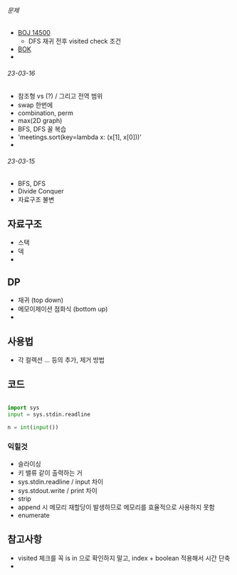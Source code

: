 
###### 문제
- [BOJ 14500](https://www.acmicpc.net/problem/14500)
	- DFS 재귀 전후 visited check 조건
- [BOK]()
- 


###### 23-03-16
* 참조형 vs (?) / 그리고 전역 범위
* swap 한번에
* combination, perm
* max(2D graph)
* BFS, DFS 꼴 복습
* 'meetings.sort(key=lambda x: (x[1], x[0]))'
* 

###### 23-03-15
- BFS, DFS
- Divide Conquer
- 자료구조 불변

## 자료구조
- 스택
- 덱
- 


## DP
- 재귀 (top down)
- 메모이제이션 점화식 (bottom up)
- 

## 사용법
- 각 컬렉션 ... 등의 추가, 제거 방법


## 코드

```python

import sys
input = sys.stdin.readline

n = int(input())

```


### 익힐것
* 슬라이싱
* 키 밸류 같이 출력하는 거
* sys.stdin.readline / input 차이
* sys.stdout.write / print 차이
* strip
* append 시 메모리 재할당이 발생하므로 메모리를 효율적으로 사용하지 못함
* enumerate


## 참고사항
* visited 체크를 꼭 is in 으로 확인하지 말고, index + boolean 적용해서 시간 단축
* 
